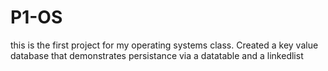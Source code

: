 # P1-OS
this is the first project for my operating systems class.
Created a key value database that demonstrates persistance via a datatable and a linkedlist
